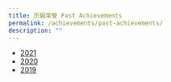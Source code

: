 ```yaml
---
title: 历届荣誉 Past Achievements
permalink: /achievements/past-achievements/
description: ""
---
```

* [2021](https://www.taonan.moe.edu.sg/achievements/past-achievements/2020/individual/)
* [2020](https://www.taonan.moe.edu.sg/achievements/past-achievements/2020/individual/)
* [2019](https://www.taonan.moe.edu.sg/achievements/past-achievements/2019/individual)